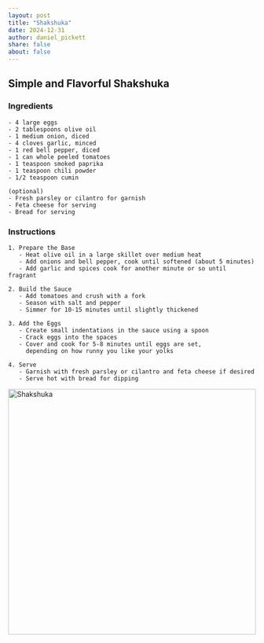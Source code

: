```yaml
---
layout: post
title: "Shakshuka"
date: 2024-12-31
author: daniel_pickett
share: false
about: false
---
```


## Simple and Flavorful Shakshuka

### Ingredients

```
- 4 large eggs
- 2 tablespoons olive oil
- 1 medium onion, diced
- 4 cloves garlic, minced
- 1 red bell pepper, diced
- 1 can whole peeled tomatoes
- 1 teaspoon smoked paprika
- 1 teaspoon chili powder
- 1/2 teaspoon cumin

(optional)
- Fresh parsley or cilantro for garnish
- Feta cheese for serving
- Bread for serving
```

### Instructions

```
1. Prepare the Base
   - Heat olive oil in a large skillet over medium heat
   - Add onions and bell pepper, cook until softened (about 5 minutes)
   - Add garlic and spices cook for another minute or so until fragrant

2. Build the Sauce
   - Add tomatoes and crush with a fork
   - Season with salt and pepper
   - Simmer for 10-15 minutes until slightly thickened

3. Add the Eggs
   - Create small indentations in the sauce using a spoon
   - Crack eggs into the spaces
   - Cover and cook for 5-8 minutes until eggs are set,
     depending on how runny you like your yolks

4. Serve
   - Garnish with fresh parsley or cilantro and feta cheese if desired
   - Serve hot with bread for dipping
```

<img src="/images/shakshuka.png" style="width: 100%; height: 500px; object-fit: cover; object-position: center;" alt="Shakshuka">
